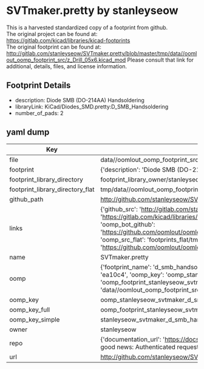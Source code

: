 # SVTmaker.pretty by stanleyseow  
This is a harvested standardized copy of a footprint from github.  
The original project can be found at:  
https://gitlab.com/kicad/libraries/kicad-footprints  
The original footprint can be found at:
http://gitlab.com/stanleyseow/SVTmaker.pretty/blob/master/tmp/data//oomlout_oomp_footprint_src/z_Drill_05x6.kicad_mod
Please consult that link for additional, details, files, and license information.  
## Footprint Details
* description: Diode SMB (DO-214AA) Handsoldering  
* libraryLink: KiCad/Diodes_SMD.pretty:D_SMB_Handsoldering  
* number_of_pads: 2  
## yaml dump  
| Key | Value |  
| --- | --- |  
| file | data//oomlout_oomp_footprint_src/SVTmaker.pretty/D_SMB_Handsoldering.kicad_mod |  
| footprint | {'description': 'Diode SMB (DO-214AA) Handsoldering', 'libraryLink': 'KiCad/Diodes_SMD.pretty:D_SMB_Handsoldering', 'number_of_pads': 2} |  
| footprint_library_directory | footprint_library_owner/stanleyseow_SVTmaker.pretty |  
| footprint_library_directory_flat | tmp/data//oomlout_oomp_footprint_src/footprints_flat/stanleyseow_svtmaker_d_smb_handsoldering/working |  
| github_path | http://github.com/stanleyseow/SVTmaker.pretty/blob/master/tmp/data//oomlout_oomp_footprint_src/D_SMB_Handsoldering.kicad_mod |  
| links | {'github_src': 'http://gitlab.com/stanleyseow/SVTmaker.pretty/blob/master/tmp/data//oomlout_oomp_footprint_src/z_Drill_05x6.kicad_mod', 'github_src_repo': 'https://gitlab.com/kicad/libraries/kicad-footprints', 'oomp_bot': 'tmp/data//oomlout_oomp_footprint_src/footprints/stanleyseow_svtmaker_d_smb_handsoldering/working', 'oomp_bot_github': 'https://github.com/oomlout/oomlout_oomp_footprint_bot/tree/main/tmp/data//oomlout_oomp_footprint_src/footprints/stanleyseow_svtmaker_d_smb_handsoldering/working', 'oomp_src_flat': 'footprints_flat/tmp/data//oomlout_oomp_footprint_src/footprints_flat/stanleyseow_svtmaker_d_smb_handsoldering/working', 'oomp_src_flat_github': 'https://github.com/oomlout/oomlout_oomp_footprint_src/tree/main/tmp/data//oomlout_oomp_footprint_src/footprints_flat/stanleyseow_svtmaker_d_smb_handsoldering/working'} |  
| name | SVTmaker.pretty |  
| oomp | {'footprint_name': 'd_smb_handsoldering', 'library_name': 'svtmaker', 'md5': 'ea10c4faccb13b34964dcf12cb358f52', 'md5_10': 'ea10c4facc', 'md5_5': 'ea10c', 'md5_6': 'ea10c4', 'oomp_key': 'oomp_stanleyseow_svtmaker_d_smb_handsoldering', 'oomp_key_extra': 'oomp_footprint_stanleyseow_svtmaker_d_smb_handsoldering', 'oomp_key_full': 'oomp_footprint_stanleyseow_svtmaker_d_smb_handsoldering_ea10c4', 'oomp_key_simple': 'stanleyseow_svtmaker_d_smb_handsoldering', 'original_filename': 'data//oomlout_oomp_footprint_src/SVTmaker.pretty/D_SMB_Handsoldering.kicad_mod', 'owner_name': 'stanleyseow'} |  
| oomp_key | oomp_stanleyseow_svtmaker_d_smb_handsoldering |  
| oomp_key_full | oomp_footprint_stanleyseow_svtmaker_d_smb_handsoldering |  
| oomp_key_simple | stanleyseow_svtmaker_d_smb_handsoldering |  
| owner | stanleyseow |  
| repo | {'documentation_url': 'https://docs.github.com/rest/overview/resources-in-the-rest-api#rate-limiting', 'message': "API rate limit exceeded for 84.66.142.224. (But here's the good news: Authenticated requests get a higher rate limit. Check out the documentation for more details.)"} |  
| url | http://github.com/stanleyseow/SVTmaker.pretty |  


